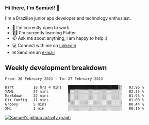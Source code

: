 ### Hi there, I'm Samuel! 👋

I'm a Brazilian junior app developer and technology enthusiast.

- 🏢 I'm currently open to work
- 👨‍💻 I'm currently learning Flutter
- 📫 Ask me about anything, I am happy to help :)
- 💻 Connect with me on [LinkedIn](https://www.linkedin.com/in/samuel-s-marques/)
- ✉ Send me an [e-mail](mailto:samuel.s.marques@protonmail.com)

## Weekly development breakdown
<!--START_SECTION:waka-->

```text
From: 20 February 2023 - To: 27 February 2023

Dart         18 hrs 4 mins   ███████████████████████▒░   93.96 %
YAML         27 mins         ▓░░░░░░░░░░░░░░░░░░░░░░░░   02.35 %
Markdown     22 mins         ▒░░░░░░░░░░░░░░░░░░░░░░░░   01.95 %
Git Config   11 mins         ▒░░░░░░░░░░░░░░░░░░░░░░░░   01.00 %
Groovy       5 mins          ░░░░░░░░░░░░░░░░░░░░░░░░░   00.44 %
XML          1 min           ░░░░░░░░░░░░░░░░░░░░░░░░░   00.16 %
```

<!--END_SECTION:waka-->

[![Samuel's github activity graph](https://activity-graph.herokuapp.com/graph?username=samuel-s-marques&theme=react-dark)](https://github.com/samuel-s-marques)
